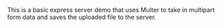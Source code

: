This is a basic express server demo that uses Multer to take in multipart form data and saves the uploaded file to the server.